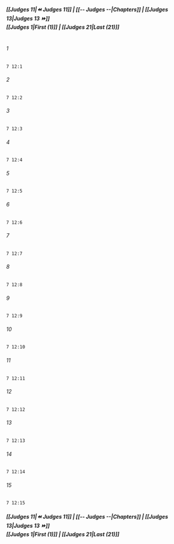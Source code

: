 
##### **[[Judges 11|⏪ Judges 11]] | [[-- Judges --|Chapters]] | [[Judges 13|Judges 13 ⏩]]**<br>**[[Judges 1|First (1)]] | [[Judges 21|Last (21)]]**<br><br>

###### 1
``` verse
7 12:1
```
###### 2
``` verse
7 12:2
```
###### 3
``` verse
7 12:3
```
###### 4
``` verse
7 12:4
```
###### 5
``` verse
7 12:5
```
###### 6
``` verse
7 12:6
```
###### 7
``` verse
7 12:7
```
###### 8
``` verse
7 12:8
```
###### 9
``` verse
7 12:9
```
###### 10
``` verse
7 12:10
```
###### 11
``` verse
7 12:11
```
###### 12
``` verse
7 12:12
```
###### 13
``` verse
7 12:13
```
###### 14
``` verse
7 12:14
```
###### 15
``` verse
7 12:15
```

##### **[[Judges 11|⏪ Judges 11]] | [[-- Judges --|Chapters]] | [[Judges 13|Judges 13 ⏩]]**<br>**[[Judges 1|First (1)]] | [[Judges 21|Last (21)]]**
